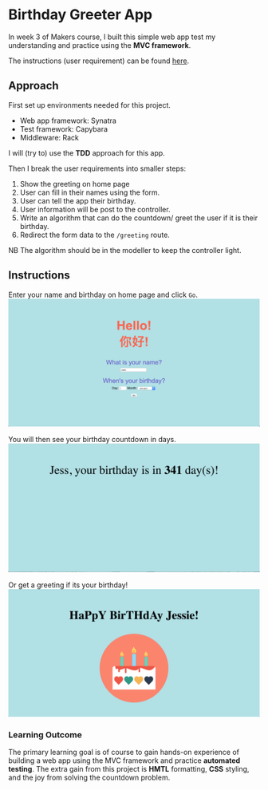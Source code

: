 # Birthday Greeter App

In week 3 of Makers course, I built this simple web app test my understanding and practice using the <b>MVC framework</b>.

The instructions (user requirement) can be found [here](https://github.com/makersacademy/course/blob/master/intro_to_the_web/post_challenges/birthday_app.md).

## Approach

First set up environments needed for this project.<br>
- Web app framework: Synatra
- Test framework: Capybara
- Middleware: Rack

I will (try to) use the <b>TDD</b> approach for this app.

Then I break the user requirements into smaller steps:<br>
1) Show the greeting on home page <br>
2) User can fill in their names using the form.<br>
3) User can tell the app their birthday. <br>
4) User information will be post to the controller.<br>
6) Write an algorithm that can do the countdown/ greet the user if it is their birthday.<br>
5) Redirect the form data to the `/greeting` route.<br>

NB The algorithm should be in the modeller to keep the controller light.

## Instructions
Enter your name and birthday on home page and click `Go`.
![Screenshot of home page](screenshot_home_page.png)
<br>

You will then see your birthday countdown in days.
![Screenshot of countdown](screenshot_countdown.png)
<br>

Or get a greeting if its your birthday!
![Screenshot of greeting page](screenshot_birthday_greeting.png)

### Learning Outcome

The primary learning goal is of course to gain hands-on experience of building a web app using the MVC framework and practice <b>automated testing</b>.
The extra gain from this project is <b>HMTL</b> formatting, <b>CSS</b> styling, and the joy from solving the countdown problem.

